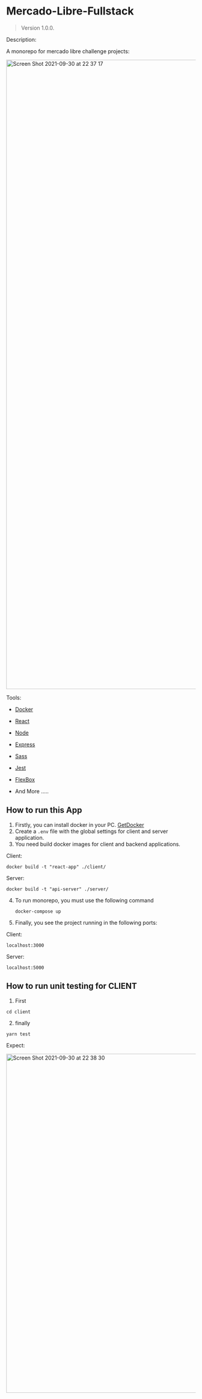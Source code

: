 # Mercado-Libre-Fullstack

> Version 1.0.0.

Description:

A monorepo for mercado libre challenge projects:

<img width="1667" alt="Screen Shot 2021-09-30 at 22 37 17" src="https://user-images.githubusercontent.com/8261459/135561532-e4612a9a-7efe-409e-be0a-1b1bbc5019f1.png">


Tools:

- [Docker](https://www.docker.com/)
- [React](https://reactjs.org/)
- [Node](https://nodejs.org/en/)
- [Express](https://expressjs.com/)
- [Sass](https://sass-lang.com/)
- [Jest](https://jestjs.io/)
- [FlexBox](https://developer.mozilla.org/en-US/docs/Web/CSS/CSS_Flexible_Box_Layout/Basic_Concepts_of_Flexbox)

- And More .....

## How to run this App

1. Firstly, you can install docker in your PC. [GetDocker](https://www.docker.com/get-started)
2. Create a `.env` file with the global settings for client and server application.
3. You need build docker images for client and backend applications.

Client:

```
docker build -t "react-app" ./client/
```

Server:

```
docker build -t "api-server" ./server/
```

4. To run monorepo, you must use the following command

   ```
   docker-compose up
   ```

5. Finally, you see the project running in the following ports:

Client:

```
localhost:3000
```

Server:

```
localhost:5000
```

## How to run unit testing for CLIENT

1. First
```
cd client
```

2. finally 

```
yarn test
```

Expect: 

<img width="898" alt="Screen Shot 2021-09-30 at 22 38 30" src="https://user-images.githubusercontent.com/8261459/135561636-b2d585df-d9b5-4ca9-997e-789ab5fcc0ab.png">


